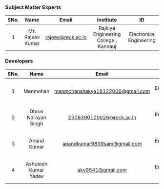 <!-- Remove all lines above this line before making changes to the file -->
### Subject Matter Experts
| SNo. | Name | Email | Institute | ID |
| :---: | :---: | :---: | :---: | :---: |
| 1 | Mr. Rajeev Kumar |rajeev@reck.ac.in| Rajkiya Engineering College , Kannauj | Electronics Engineering |

### Developers
| SNo. | Name | Email | Institute | ID |
| :---: | :---: | :---: | :---: | :---: |
1 | Manmohan | manmohanshakya18122006@gmail.com | Rajkiya Engineering College , Kannauj | 2308390300040
2 | Dhruv Narayan Singh| 2308390100026@reck.ac.in | Rajkiya Engineering College , Kannauj |2308390100026
3 | Anand Kumar | anandkumar9839sam@gmail.com | Rajkiya Engineering College , Kannauj | 2308390300013
4 | Ashutosh Kumar Yadav | aky9541@gmail.com | Rajkiya Engineering College , Kannauj | 2308390300020
